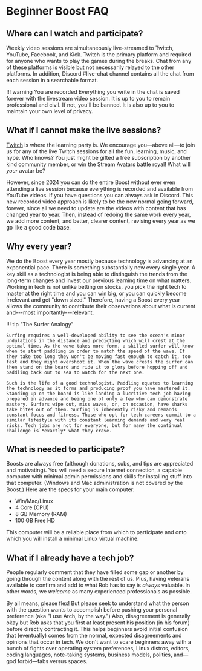 # Beginner Boost FAQ

## Where can I watch and participate?

Weekly video sessions are simultaneously live-streamed to Twitch, YouTube, Facebook, and Kick. Twitch is the primary platform and required for anyone who wants to play the games during the breaks. Chat from any of these platforms is visible but not necessarily relayed to the other platforms. In addition, Discord #live-chat channel contains all the chat from each session in a searchable format.

!!! warning You are recorded
    Everything you write in the chat is saved forever with the livestream video session. It is up to you to remain professional and civil. If not, you'll be banned. It is also up to you to maintain your own level of privacy.

## What if I cannot make the live sessions?

[Twitch](https://twitch.tv/rwxrob) is where the learning party is. We encourage you—above all—to join us for any of the live Twitch sessions for all the fun, learning, music, and hype. Who knows? You just might be gifted a free subscription by another kind community member, or win the Stream Avatars battle royal! What will *your* avatar be?

However, since 2024 you can do the entire Boost without ever even attending a live session because everything is recorded and available from YouTube videos. If you have questions you can always ask in Discord. This new recorded video approach is likely to be the new normal going forward, forever, since all we need to update are the videos with content that has changed year to year. Then, instead of redoing the same work every year, we add more content, and better, clearer content, revising every year as we go like a good code base.

## Why every year?

We do the Boost every year mostly because technology is advancing at an exponential pace. There is something substantially new every single year. A key skill as a technologist is being able to distinguish the trends from the long-term changes and invest our previous learning time on what matters. Working in tech is not unlike betting on stocks, you pick the right tech to master at the right time and you can win big, or you can quickly become irrelevant and get "down sized." Therefore, having a Boost every year allows the community to contribute their observations about what is current and---most importantly---relevant.

!!! tip "The Surfer Analogy"

    Surfing requires a well-developed ability to see the ocean's minor undulations in the distance and predicting which will crest at the optimal time. As the wave takes more form, a skilled surfer will know when to start paddling in order to match the speed of the wave. If they take too long they won't be moving fast enough to catch it, too fast and they might overshoot it. When the wave crests the surfer can then stand on the board and ride it to glory before hopping off and paddling back out to sea to watch for the next one.

    Such is the life of a good technologist. Paddling equates to learning the technology as it forms and producing proof you have mastered it. Standing up on the board is like landing a lucritive tech job having prepared in advance and being one of only a few who can demonstrate mastery. Surfers wipe out, miss waves, or, on occasion, have sharks take bites out of them. Surfing is inherently risky and demands constant focus and fitness. Those who opt for tech careers commit to a similar lifestyle with its constant learning demands and very real risks. Tech jobs are not for everyone, but for many the continual challenge is *exactly* what they crave.

## What is needed to participate?

Boosts are always free (although donations, subs, and tips are appreciated and motivating). You will need a secure Internet connection, a capable computer with minimal admin permissions and skills for installing stuff into that computer. (Windows and Mac administration is not covered by the Boost.) Here are the specs for your main computer:

* Win/Mac/Linux
* 4 Core (CPU)
* 8 GB Memory (RAM)
* 100 GB Free HD

This computer will be a reliable place from which to participate and onto which you will install a minimal Linux virtual machine.

## What if I already have a tech job?

People regularly comment that they have filled some gap or another by going through the content along with the rest of us. Plus, having veterans available to confirm and add to what Rob has to say is *always* valuable. In other words, we *welcome* as many experienced professionals as possible.

By all means, please flex! But please seek to understand what the person with the question wants to accomplish before pushing your personal preference (aka "I use Arch, by the way.") Also, disagreement is generally okay but Rob asks that you first at least present his position (in his forum) before directly contracting it. This helps beginners avoid initial confusion that (eventually) comes from the normal, expected disagreements and opinions that occur in tech. We don't want to scare beginners away with a bunch of fights over operating system preferences, Linux distros, editors, coding languages, note-taking systems, business models, politics, and—god forbid—tabs versus spaces.
